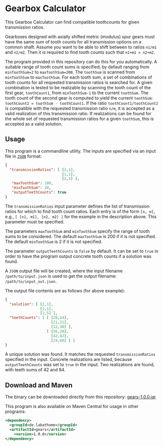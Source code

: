 # Gearbox Calculator
This Gearbox Calculator can find compatible toothcounts for given transmission ratios.

Gearboxes designed with axially shifted metric (modulus) spur gears
must have the same sum of tooth counts for all transmission options on a common shaft.
Assume you want to be able to shift between to ratios `n1/m1` and `n2/m2`.
Then it is required to find tooth counts such that `n1+m1 = n2+m2`.

The program provided in this repository can do this for you automatically.
A suitable range of tooth count sums is specified,
by default ranging from `minToothSum=2` to `maxToothSum=200`.
The `toothSum` is scanned from `minToothSum` to `maxToothSum`.
For each tooth sum, a set of combinations of tooth counts
for all requested transmission ratios is searched for.
A given combination is tested to be realizable by scanning the tooth count of the first gear, `toothCount1`,
from `minToothSum-1` to the current `toothSum`.
The tooth count of the second gear is computed to yield the current `toothSum`:
`toothCount2 = toothSum - toothCount1`.
If the ratio `toothCount1/toothCount2` is compatible with the requested transmission ratio `n/m`,
it is accepted as a valid realization of this transmission ratio.
If realizations can be found for the whole set of requested transmission ratios
for a given `toothSum`, this is accepted as a valid solution.

## Usage

This program is a commandline utility.
The inputs are specified via an input file in [`JSON`](https://www.json.org) format:

```json
{
  "transmissionRatios": [ [2,1],
                          [1,1],
                          [2,5] ],
   "maxToothSum": 100,
   "minToothSum": 20,
   "outputTeethCounts": true
}
```

The `transmissionRatios` input parameter defines the list of transmission ratios
for which to find tooth count ratios.
Each entry is of the form `[n, m]`, e.g., `[ [n1, m1], [n2, m2] ]` for the example in the description above.
This parameter must be specified.

The parameters `maxToothSum` and `minToothSum` specify the range of tooth sums to be considered.
The default `maxToothSum` is 200 if it is not specified.
The default `minToothSum` is   2 if it is not specified.

The parameter `outputTeethCounts` is `false` by default.
It can be set to `true` in order to have the program output
concrete tooth counts if a solution was found.

A `JSON` output file will be created, where the input filename `/path/to/input.json`
is used to get the output filename: `/path/to/input_out.json`.

The output file contents are as follows (for above example):

```json
{
  "solution": [ [2,1],
                [1,1],
                [2,5] ],
  "teethCounts": [ [ [28,14],
                     [21,21],
                     [12,30] ],
                   [ [56,28],
                     [42,42],
                     [24,60] ] ]
}
```

A unique solution was found. It matches the requested `transmissionRatios` specified in the input.
Concrete realizations are listed, because `outputTeethCounts` was set to `true` in the input.
Two realizations are found, with teeth sums of 42 and 84.

## Download and Maven

The binary can be downloaded directly from this repository: [gears-1.0.0.jar](https://github.com/jonathanschilling/gears/releases/download/v1.0.0/gears-1.0.0.jar)

This program is also available on Maven Central for usage in other programs:

```xml
<dependency>
  <groupId>de.labathome</groupId>
  <artifactId>gears</artifactId>
	<version>1.0.0</version>
</dependency>
```
